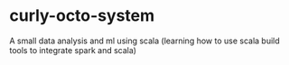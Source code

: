 # curly-octo-system

A small data analysis and ml using scala (learning how to use scala build tools to integrate spark and scala)
